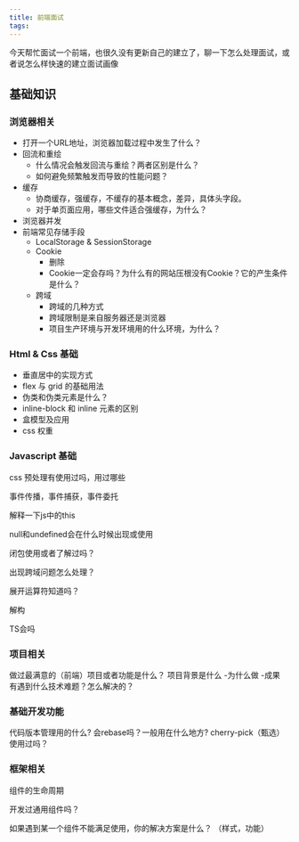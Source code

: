 ```yaml
---
title: 前端面试
tags:
---
```


今天帮忙面试一个前端，也很久没有更新自己的建立了，聊一下怎么处理面试，或者说怎么样快速的建立面试画像

<!--more-->

## 基础知识
### 浏览器相关
- 打开一个URL地址，浏览器加载过程中发生了什么？
- 回流和重绘
  - 什么情况会触发回流与重绘？两者区别是什么？
  - 如何避免频繁触发而导致的性能问题？
- 缓存
  - 协商缓存，强缓存，不缓存的基本概念，差异，具体头字段。
  - 对于单页面应用，哪些文件适合强缓存，为什么？
- 浏览器并发
- 前端常见存储手段
  - LocalStorage & SessionStorage
  - Cookie
    - 删除
    - Cookie一定会存吗？为什么有的网站压根没有Cookie？它的产生条件是什么？
  - 跨域
    - 跨域的几种方式
    - 跨域限制是来自服务器还是浏览器
    - 项目生产环境与开发环境用的什么环境，为什么？
### Html & Css 基础
- 垂直居中的实现方式
- flex 与 grid 的基础用法
- 伪类和伪类元素是什么？
- inline-block 和 inline 元素的区别
- 盒模型及应用
- css 权重

### Javascript 基础

css 预处理有使用过吗，用过哪些

事件传播，事件捕获，事件委托

解释一下js中的this

null和undefined会在什么时候出现或使用

闭包使用或者了解过吗？

出现跨域问题怎么处理？

展开运算符知道吗？

解构

TS会吗

### 项目相关
做过最满意的（前端）项目或者功能是什么？
项目背景是什么
-为什么做
-成果
有遇到什么技术难题？怎么解决的？

### 基础开发功能
代码版本管理用的什么?
会rebase吗？一般用在什么地方? cherry-pick（甄选） 使用过吗？

### 框架相关
组件的生命周期

开发过通用组件吗？

如果遇到某一个组件不能满足使用，你的解决方案是什么？ （样式，功能）
